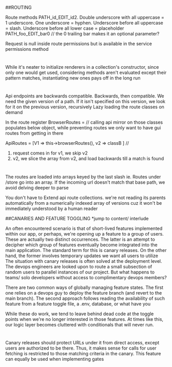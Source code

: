 ##ROUTING

Route methods PATH_id_EDIT_id2. Double underscore with all uppercase = 1 
underscore. One underscore = hyphen. Underscore before all uppercase = 
slash. Underscore before all lower case = placeholder
PATH_foo_EDIT_bar0 // the 0 trailing bar makes it an 
optional parameter?

Request is null inside route permissions but is available in the service 
permissions method

#
While it's neater to initialize renderers in a collection's constructor, 
since only one would get used, considering methods aren't evaluated except 
their pattern matches, instantiating new ones pays off in the long run

#
Api endpoints are backwards compatible. Backwards, then compatible. We need 
the given version of a path. If it isn't specified on this version, we look 
for it on the previous version, recursively
Lazy loading the route classes on demand

In the route register
BrowserRoutes = // calling api mirror on those classes populates below 
object, while preventing routes we only want to have gui routes from 
getting in there

ApiRoutes = [V1 => this->browserRoutes(), v2 => classB ] //

1) request comes in for v1, we skip v2 
2)  v2, we slice the array from v2, and load backwards till a match is 
found 

#
The routes are loaded into arrays keyed by the last slash ie. Routes under 
/store go into an array. If the incoming url doesn't match that base path, 
we avoid delving deeper to parse

You don't have to Extend api route collections. we're not reading its 
parents automatically from a numerically indexed array of versions cuz it 
won't be immediately understood by a human reader

##CANARIES AND FEATURE TOGGLING
*jump to content/ interlude

An often encountered scenario is that of short-lived features implemented 
within our app, or perhaps, we're opening up a feature to a group of users. 
These are actually two distinct occurrences. The latter is an attempt to 
decipher which group of features eventually become integrated into the main 
application. The standard term for this is canary releases. On the other 
hand, the former involves temporary updates we want all users to utilize
The situation with canary releases is often solved at the deployment level. 
The devops engineers are looked upon to route a small subsection of random 
users to parallel instances of our project. But what happens to teams/ solo 
developers without access to complimentary devops members?

There are two common ways of globally managing feature states. The first 
one relies on a devops guy to deploy the feature branch (and revert to the 
main branch). The second approach follows reading the availability of such 
feature from a feature toggle file, a .env, database, or what have you

While these do work, we tend to leave behind dead code at the toggle points 
when we're no longer interested in those features. At times like this, our 
logic layer becomes cluttered with conditionals that will never run.

#
Canary releases should protect URLs under it from direct access, except 
users are authorized to be there. Thus, it makes sense for calls for user 
fetching is restricted to those matching criteria in the canary. This 
feature can equally be used when implementing gates